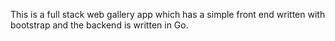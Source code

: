 This is a full stack web gallery app which has a simple front end written with bootstrap and the backend is written in Go.
